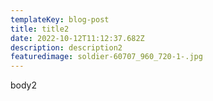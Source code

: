 ```yaml
---
templateKey: blog-post
title: title2
date: 2022-10-12T11:12:37.682Z
description: description2
featuredimage: soldier-60707_960_720-1-.jpg
---
```

body2